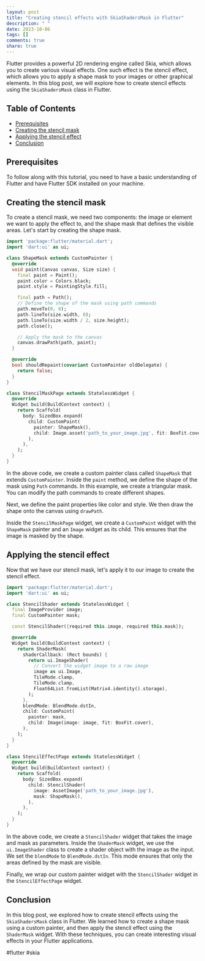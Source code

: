 ```yaml
---
layout: post
title: "Creating stencil effects with SkiaShadersMask in Flutter"
description: " "
date: 2023-10-06
tags: []
comments: true
share: true
---
```


Flutter provides a powerful 2D rendering engine called Skia, which allows you to create various visual effects. One such effect is the stencil effect, which allows you to apply a shape mask to your images or other graphical elements. In this blog post, we will explore how to create stencil effects using the `SkiaShadersMask` class in Flutter.

## Table of Contents
- [Prerequisites](#prerequisites)
- [Creating the stencil mask](#creating-the-stencil-mask)
- [Applying the stencil effect](#applying-the-stencil-effect)
- [Conclusion](#conclusion)

## Prerequisites

To follow along with this tutorial, you need to have a basic understanding of Flutter and have Flutter SDK installed on your machine.

## Creating the stencil mask

To create a stencil mask, we need two components: the image or element we want to apply the effect to, and the shape mask that defines the visible areas. Let's start by creating the shape mask.

```dart
import 'package:flutter/material.dart';
import 'dart:ui' as ui;

class ShapeMask extends CustomPainter {
  @override
  void paint(Canvas canvas, Size size) {
    final paint = Paint();
    paint.color = Colors.black;
    paint.style = PaintingStyle.fill;

    final path = Path();
    // Define the shape of the mask using path commands
    path.moveTo(0, 0);
    path.lineTo(size.width, 0);
    path.lineTo(size.width / 2, size.height);
    path.close();

    // Apply the mask to the canvas
    canvas.drawPath(path, paint);
  }

  @override
  bool shouldRepaint(covariant CustomPainter oldDelegate) {
    return false;
  }
}

class StencilMaskPage extends StatelessWidget {
  @override
  Widget build(BuildContext context) {
    return Scaffold(
      body: SizedBox.expand(
        child: CustomPaint(
          painter: ShapeMask(),
          child: Image.asset('path_to_your_image.jpg', fit: BoxFit.cover),
        ),
      ),
    );
  }
}
```

In the above code, we create a custom painter class called `ShapeMask` that extends `CustomPainter`. Inside the `paint` method, we define the shape of the mask using `Path` commands. In this example, we create a triangular mask. You can modify the path commands to create different shapes.

Next, we define the paint properties like color and style. We then draw the shape onto the canvas using `drawPath`.

Inside the `StencilMaskPage` widget, we create a `CustomPaint` widget with the `ShapeMask` painter and an `Image` widget as its child. This ensures that the image is masked by the shape.

## Applying the stencil effect

Now that we have our stencil mask, let's apply it to our image to create the stencil effect.

```dart
import 'package:flutter/material.dart';
import 'dart:ui' as ui;

class StencilShader extends StatelessWidget {
  final ImageProvider image;
  final CustomPainter mask;

  const StencilShader({required this.image, required this.mask});

  @override
  Widget build(BuildContext context) {
    return ShaderMask(
      shaderCallback: (Rect bounds) {
        return ui.ImageShader(
          // Convert the widget image to a raw image
          image as ui.Image,
          TileMode.clamp,
          TileMode.clamp,
          Float64List.fromList(Matrix4.identity().storage),
        );
      },
      blendMode: BlendMode.dstIn,
      child: CustomPaint(
        painter: mask,
        child: Image(image: image, fit: BoxFit.cover),
      ),
    );
  }
}

class StencilEffectPage extends StatelessWidget {
  @override
  Widget build(BuildContext context) {
    return Scaffold(
      body: SizedBox.expand(
        child: StencilShader(
          image: AssetImage('path_to_your_image.jpg'),
          mask: ShapeMask(),
        ),
      ),
    );
  }
}
```

In the above code, we create a `StencilShader` widget that takes the image and mask as parameters. Inside the `ShaderMask` widget, we use the `ui.ImageShader` class to create a shader object with the image as the input. We set the `blendMode` to `BlendMode.dstIn`. This mode ensures that only the areas defined by the mask are visible.

Finally, we wrap our custom painter widget with the `StencilShader` widget in the `StencilEffectPage` widget.

## Conclusion

In this blog post, we explored how to create stencil effects using the `SkiaShadersMask` class in Flutter. We learned how to create a shape mask using a custom painter, and then apply the stencil effect using the `ShaderMask` widget. With these techniques, you can create interesting visual effects in your Flutter applications.

#flutter #skia